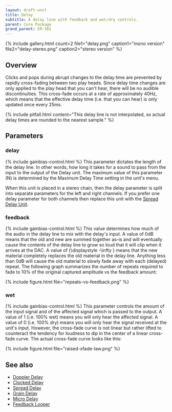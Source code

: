```yaml
---
layout: draft-unit
title: Delay
subtitle: A delay line with feedback and wet/dry controls. 
parent: Core Package
grand_parent: ER-301
---
```


{% include gallery.html
count=2
file1="delay.png"
caption1="mono version"
file2="delay-stereo.png"
caption2="stereo version"
%}

## Overview
Clicks and pops during abrupt changes to the delay time are prevented by rapidly cross-fading between two play heads. Since delay time changes are only applied to the play head that you can't hear, there will be no audible discontinuities. This cross-fade occurs at a rate of approximately 40Hz, which means that the effective delay time (i.e. that you can hear) is only updated once every 25ms.

{% include pitfall.html 
content="This delay line is not interpolated, so actual delay times are rounded to the nearest sample."
%}

## Parameters

### delay
{% include gainbias-control.html %}
This parameter dictates the length of the delay line. In other words, how long it takes for a sound to pass from the input to the output of the Delay unit. The maximum value of this parameter (N) is determined by the Maximum Delay Time setting in the unit's menu.

When this unit is placed in a stereo chain, then the delay parameter is split into separate parameters for the left and right channels.  If you prefer one delay parameter for both channels then replace this unit with the [Spread Delay Unit](spread-delay).

### feedback
{% include gainbias-control.html %}
This value determines how much of the audio in the delay line to mix with the delay's input. A value of 0dB means that the old and new are summed together as-is and will eventually cause the contents of the delay line to grow so loud that it will clip when it arrives at the DAC. A value of {\displaystyle -\infty } means that the new material completely replaces the old material in the delay line. Anything less than 0dB will cause the old material to slowly fade away with each (delayed) repeat. The following graph summarizes the number of repeats required to fade to 10% of the original captured amplitude vs the feedback amount:

{% include figure.html 
file="repeats-vs-feedback.png"
%}

### wet
{% include gainbias-control.html %}
This parameter controls the amount of the input signal and of the affected signal which is passed to the output. A value of 1 (i.e. 100% wet) means you will only hear the affected signal. A value of 0 (i.e. 100% dry) means you will only hear the signal received at the unit's input. However, the cross-fade curve is not linear but rather lifted to counteract the tendency for loudness to dip in the center of a linear cross-fade curve. The actual cross-fade curve looks like this:

{% include figure.html 
file="raised-xfade-law.png"
%}

## See also

* [Doppler Delay](doppler-delay)
* [Clocked Delay](clocked-delay)
* [Spread Delay](spread-delay)
* [Grain Delay](grain-delay)
* [Micro Delay](micro-delay)
* [Feedback Looper](feedback-looper)